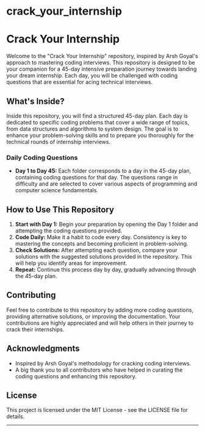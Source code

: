 # crack_your_internship
# Crack Your Internship

Welcome to the "Crack Your Internship" repository, inspired by Arsh Goyal's approach to mastering coding interviews. This repository is designed to be your companion for a 45-day intensive preparation journey towards landing your dream internship. Each day, you will be challenged with coding questions that are essential for acing technical interviews.

## What's Inside?

Inside this repository, you will find a structured 45-day plan. Each day is dedicated to specific coding problems that cover a wide range of topics, from data structures and algorithms to system design. The goal is to enhance your problem-solving skills and to prepare you thoroughly for the technical rounds of internship interviews.

### Daily Coding Questions

- **Day 1 to Day 45:** Each folder corresponds to a day in the 45-day plan, containing coding questions for that day. The questions range in difficulty and are selected to cover various aspects of programming and computer science fundamentals.

## How to Use This Repository

1. **Start with Day 1:** Begin your preparation by opening the Day 1 folder and attempting the coding questions provided.
2. **Code Daily:** Make it a habit to code every day. Consistency is key to mastering the concepts and becoming proficient in problem-solving.
3. **Check Solutions:** After attempting each question, compare your solutions with the suggested solutions provided in the repository. This will help you identify areas for improvement.
4. **Repeat:** Continue this process day by day, gradually advancing through the 45-day plan.

## Contributing

Feel free to contribute to this repository by adding more coding questions, providing alternative solutions, or improving the documentation. Your contributions are highly appreciated and will help others in their journey to crack their internships.

## Acknowledgments

- Inspired by Arsh Goyal's methodology for cracking coding interviews.
- A big thank you to all contributors who have helped in curating the coding questions and enhancing this repository.

## License

This project is licensed under the MIT License - see the LICENSE file for details.

---